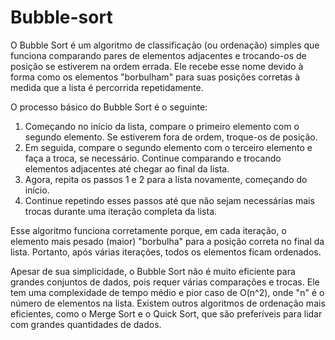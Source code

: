 # Bubble-sort
O Bubble Sort é um algoritmo de classificação (ou ordenação) simples que funciona comparando pares de elementos adjacentes e trocando-os de posição se estiverem na ordem errada. Ele recebe esse nome devido à forma como os elementos "borbulham" para suas posições corretas à medida que a lista é percorrida repetidamente.

O processo básico do Bubble Sort é o seguinte:

1. Começando no início da lista, compare o primeiro elemento com o segundo elemento. Se estiverem fora de ordem, troque-os de posição.
2. Em seguida, compare o segundo elemento com o terceiro elemento e faça a troca, se necessário. Continue comparando e trocando elementos adjacentes até chegar ao final da lista.
3. Agora, repita os passos 1 e 2 para a lista novamente, começando do início.
4. Continue repetindo esses passos até que não sejam necessárias mais trocas durante uma iteração completa da lista.

Esse algoritmo funciona corretamente porque, em cada iteração, o elemento mais pesado (maior) "borbulha" para a posição correta no final da lista. Portanto, após várias iterações, todos os elementos ficam ordenados.

Apesar de sua simplicidade, o Bubble Sort não é muito eficiente para grandes conjuntos de dados, pois requer várias comparações e trocas. Ele tem uma complexidade de tempo médio e pior caso de O(n^2), onde "n" é o número de elementos na lista. Existem outros algoritmos de ordenação mais eficientes, como o Merge Sort e o Quick Sort, que são preferíveis para lidar com grandes quantidades de dados.
